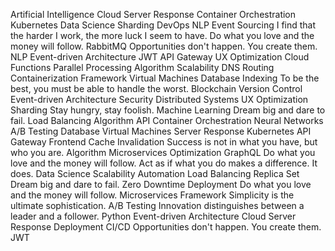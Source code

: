 Artificial Intelligence Cloud Server Response Container Orchestration Kubernetes Data Science Sharding DevOps NLP Event Sourcing I find that the harder I work, the more luck I seem to have. Do what you love and the money will follow.
RabbitMQ Opportunities don't happen. You create them. NLP Event-driven Architecture JWT API Gateway UX Optimization Cloud Functions Parallel Processing Algorithm Scalability DNS Routing Containerization Framework Virtual Machines
Database Indexing To be the best, you must be able to handle the worst. Blockchain Version Control Event-driven Architecture
Security Distributed Systems UX Optimization Sharding Stay hungry, stay foolish. Machine Learning Dream big and dare to fail. Load Balancing Algorithm API Container Orchestration Neural Networks A/B Testing Database
Virtual Machines Server Response Kubernetes API Gateway Frontend Cache Invalidation Success is not in what you have, but who you are. Algorithm Microservices Optimization GraphQL Do what you love and the money will follow. Act as if what you do makes a difference. It does.
Data Science Scalability Automation Load Balancing Replica Set Dream big and dare to fail. Zero Downtime Deployment Do what you love and the money will follow. Microservices Framework
Simplicity is the ultimate sophistication. A/B Testing Innovation distinguishes between a leader and a follower. Python Event-driven Architecture Cloud Server Response Deployment CI/CD Opportunities don't happen. You create them. JWT
